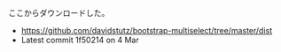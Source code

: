 ここからダウンロードした。
* https://github.com/davidstutz/bootstrap-multiselect/tree/master/dist
* Latest commit 1f50214  on 4 Mar
